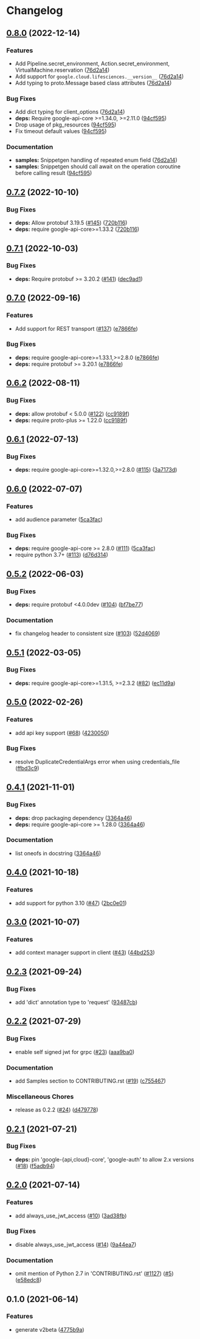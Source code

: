 # Changelog

## [0.8.0](https://github.com/googleapis/python-life-sciences/compare/v0.7.2...v0.8.0) (2022-12-14)


### Features

* Add Pipeline.secret_environment, Action.secret_environment, VirtualMachine.reservation ([76d2a14](https://github.com/googleapis/python-life-sciences/commit/76d2a14d75c73a5f1c4b403c5be4a94d691e9a34))
* Add support for `google.cloud.lifesciences.__version__` ([76d2a14](https://github.com/googleapis/python-life-sciences/commit/76d2a14d75c73a5f1c4b403c5be4a94d691e9a34))
* Add typing to proto.Message based class attributes ([76d2a14](https://github.com/googleapis/python-life-sciences/commit/76d2a14d75c73a5f1c4b403c5be4a94d691e9a34))


### Bug Fixes

* Add dict typing for client_options ([76d2a14](https://github.com/googleapis/python-life-sciences/commit/76d2a14d75c73a5f1c4b403c5be4a94d691e9a34))
* **deps:** Require google-api-core &gt;=1.34.0, >=2.11.0  ([94cf595](https://github.com/googleapis/python-life-sciences/commit/94cf595d26c14566085646d9b312d17f21e7a48e))
* Drop usage of pkg_resources ([94cf595](https://github.com/googleapis/python-life-sciences/commit/94cf595d26c14566085646d9b312d17f21e7a48e))
* Fix timeout default values ([94cf595](https://github.com/googleapis/python-life-sciences/commit/94cf595d26c14566085646d9b312d17f21e7a48e))


### Documentation

* **samples:** Snippetgen handling of repeated enum field ([76d2a14](https://github.com/googleapis/python-life-sciences/commit/76d2a14d75c73a5f1c4b403c5be4a94d691e9a34))
* **samples:** Snippetgen should call await on the operation coroutine before calling result ([94cf595](https://github.com/googleapis/python-life-sciences/commit/94cf595d26c14566085646d9b312d17f21e7a48e))

## [0.7.2](https://github.com/googleapis/python-life-sciences/compare/v0.7.1...v0.7.2) (2022-10-10)


### Bug Fixes

* **deps:** Allow protobuf 3.19.5 ([#145](https://github.com/googleapis/python-life-sciences/issues/145)) ([720b116](https://github.com/googleapis/python-life-sciences/commit/720b11643c78d94498f3714c4bb9f48604e67b14))
* **deps:** require google-api-core&gt;=1.33.2 ([720b116](https://github.com/googleapis/python-life-sciences/commit/720b11643c78d94498f3714c4bb9f48604e67b14))

## [0.7.1](https://github.com/googleapis/python-life-sciences/compare/v0.7.0...v0.7.1) (2022-10-03)


### Bug Fixes

* **deps:** Require protobuf >= 3.20.2 ([#141](https://github.com/googleapis/python-life-sciences/issues/141)) ([dec9ad1](https://github.com/googleapis/python-life-sciences/commit/dec9ad12bdb664c01f558c228395df67d9ad60a4))

## [0.7.0](https://github.com/googleapis/python-life-sciences/compare/v0.6.2...v0.7.0) (2022-09-16)


### Features

* Add support for REST transport ([#137](https://github.com/googleapis/python-life-sciences/issues/137)) ([e7866fe](https://github.com/googleapis/python-life-sciences/commit/e7866feda2f3af183b3e2fdf9a036acac1cf4086))


### Bug Fixes

* **deps:** require google-api-core>=1.33.1,>=2.8.0 ([e7866fe](https://github.com/googleapis/python-life-sciences/commit/e7866feda2f3af183b3e2fdf9a036acac1cf4086))
* **deps:** require protobuf >= 3.20.1 ([e7866fe](https://github.com/googleapis/python-life-sciences/commit/e7866feda2f3af183b3e2fdf9a036acac1cf4086))

## [0.6.2](https://github.com/googleapis/python-life-sciences/compare/v0.6.1...v0.6.2) (2022-08-11)


### Bug Fixes

* **deps:** allow protobuf < 5.0.0 ([#122](https://github.com/googleapis/python-life-sciences/issues/122)) ([cc9189f](https://github.com/googleapis/python-life-sciences/commit/cc9189fe102e35cdc47d2a8cf7786e7a78f10eab))
* **deps:** require proto-plus >= 1.22.0 ([cc9189f](https://github.com/googleapis/python-life-sciences/commit/cc9189fe102e35cdc47d2a8cf7786e7a78f10eab))

## [0.6.1](https://github.com/googleapis/python-life-sciences/compare/v0.6.0...v0.6.1) (2022-07-13)


### Bug Fixes

* **deps:** require google-api-core>=1.32.0,>=2.8.0 ([#115](https://github.com/googleapis/python-life-sciences/issues/115)) ([3a7173d](https://github.com/googleapis/python-life-sciences/commit/3a7173d3a8fe82a54f05f485b25927d010f47250))

## [0.6.0](https://github.com/googleapis/python-life-sciences/compare/v0.5.2...v0.6.0) (2022-07-07)


### Features

* add audience parameter ([5ca3fac](https://github.com/googleapis/python-life-sciences/commit/5ca3fac060eb0172fc3e301e6a202b0fd4443f28))


### Bug Fixes

* **deps:** require google-api-core >= 2.8.0 ([#111](https://github.com/googleapis/python-life-sciences/issues/111)) ([5ca3fac](https://github.com/googleapis/python-life-sciences/commit/5ca3fac060eb0172fc3e301e6a202b0fd4443f28))
* require python 3.7+ ([#113](https://github.com/googleapis/python-life-sciences/issues/113)) ([d76d314](https://github.com/googleapis/python-life-sciences/commit/d76d314d35fb1d6029b23e11f9b91661be6e3714))

## [0.5.2](https://github.com/googleapis/python-life-sciences/compare/v0.5.1...v0.5.2) (2022-06-03)


### Bug Fixes

* **deps:** require protobuf <4.0.0dev ([#104](https://github.com/googleapis/python-life-sciences/issues/104)) ([bf7be77](https://github.com/googleapis/python-life-sciences/commit/bf7be77f20b3dfe75368d9d42d0724e599c77b59))


### Documentation

* fix changelog header to consistent size ([#103](https://github.com/googleapis/python-life-sciences/issues/103)) ([52d4069](https://github.com/googleapis/python-life-sciences/commit/52d406904afab63c32b0a56ad4553a5004db6dd7))

## [0.5.1](https://github.com/googleapis/python-life-sciences/compare/v0.5.0...v0.5.1) (2022-03-05)


### Bug Fixes

* **deps:** require google-api-core>=1.31.5, >=2.3.2 ([#82](https://github.com/googleapis/python-life-sciences/issues/82)) ([ec11d9a](https://github.com/googleapis/python-life-sciences/commit/ec11d9ab37600e679be5cb7875811545c17bd3dc))

## [0.5.0](https://github.com/googleapis/python-life-sciences/compare/v0.4.1...v0.5.0) (2022-02-26)


### Features

* add api key support ([#68](https://github.com/googleapis/python-life-sciences/issues/68)) ([4230050](https://github.com/googleapis/python-life-sciences/commit/423005091b64d5a0cc495b6f4f5c73443f748089))


### Bug Fixes

* resolve DuplicateCredentialArgs error when using credentials_file ([ffbd3c9](https://github.com/googleapis/python-life-sciences/commit/ffbd3c967c50d477290abca39eaecef24a171e31))

## [0.4.1](https://www.github.com/googleapis/python-life-sciences/compare/v0.4.0...v0.4.1) (2021-11-01)


### Bug Fixes

* **deps:** drop packaging dependency ([3364a46](https://www.github.com/googleapis/python-life-sciences/commit/3364a46234f2667908d6be5dbce125debc9be582))
* **deps:** require google-api-core >= 1.28.0 ([3364a46](https://www.github.com/googleapis/python-life-sciences/commit/3364a46234f2667908d6be5dbce125debc9be582))


### Documentation

* list oneofs in docstring ([3364a46](https://www.github.com/googleapis/python-life-sciences/commit/3364a46234f2667908d6be5dbce125debc9be582))

## [0.4.0](https://www.github.com/googleapis/python-life-sciences/compare/v0.3.0...v0.4.0) (2021-10-18)


### Features

* add support for python 3.10 ([#47](https://www.github.com/googleapis/python-life-sciences/issues/47)) ([2bc0e01](https://www.github.com/googleapis/python-life-sciences/commit/2bc0e01935e375391756ebcdb766defe53e18f76))

## [0.3.0](https://www.github.com/googleapis/python-life-sciences/compare/v0.2.3...v0.3.0) (2021-10-07)


### Features

* add context manager support in client ([#43](https://www.github.com/googleapis/python-life-sciences/issues/43)) ([44bd253](https://www.github.com/googleapis/python-life-sciences/commit/44bd253271c7a6cb77bfc95ecf124e35b3f8a351))

## [0.2.3](https://www.github.com/googleapis/python-life-sciences/compare/v0.2.2...v0.2.3) (2021-09-24)


### Bug Fixes

* add 'dict' annotation type to 'request' ([93487cb](https://www.github.com/googleapis/python-life-sciences/commit/93487cbfcdab0d77049dba6b7d1e44222c48fdfb))

## [0.2.2](https://www.github.com/googleapis/python-life-sciences/compare/v0.2.1...v0.2.2) (2021-07-29)


### Bug Fixes

* enable self signed jwt for grpc ([#23](https://www.github.com/googleapis/python-life-sciences/issues/23)) ([aaa9ba0](https://www.github.com/googleapis/python-life-sciences/commit/aaa9ba0bb02aa33c0382e8637844ba55f117125f))


### Documentation

* add Samples section to CONTRIBUTING.rst ([#19](https://www.github.com/googleapis/python-life-sciences/issues/19)) ([c755467](https://www.github.com/googleapis/python-life-sciences/commit/c755467dc69154f4cb9e7ebd12634bcc23820fbb))


### Miscellaneous Chores

* release as 0.2.2 ([#24](https://www.github.com/googleapis/python-life-sciences/issues/24)) ([d479778](https://www.github.com/googleapis/python-life-sciences/commit/d4797787f08de2df80206b8af4728e8479e44687))

## [0.2.1](https://www.github.com/googleapis/python-life-sciences/compare/v0.2.0...v0.2.1) (2021-07-21)


### Bug Fixes

* **deps:** pin 'google-{api,cloud}-core', 'google-auth' to allow 2.x versions ([#18](https://www.github.com/googleapis/python-life-sciences/issues/18)) ([f5adb94](https://www.github.com/googleapis/python-life-sciences/commit/f5adb941bc03cddea5243c58fce7e6fe7ca3c4bf))

## [0.2.0](https://www.github.com/googleapis/python-life-sciences/compare/v0.1.0...v0.2.0) (2021-07-14)


### Features

* add always_use_jwt_access ([#10](https://www.github.com/googleapis/python-life-sciences/issues/10)) ([3ad38fb](https://www.github.com/googleapis/python-life-sciences/commit/3ad38fb3a03f0b38d71d71b9ed37bbd7458a2e0f))


### Bug Fixes

* disable always_use_jwt_access ([#14](https://www.github.com/googleapis/python-life-sciences/issues/14)) ([9a44ea7](https://www.github.com/googleapis/python-life-sciences/commit/9a44ea703ea43e19ad18a294c81818200ce5284d))


### Documentation

* omit mention of Python 2.7 in 'CONTRIBUTING.rst' ([#1127](https://www.github.com/googleapis/python-life-sciences/issues/1127)) ([#5](https://www.github.com/googleapis/python-life-sciences/issues/5)) ([e58edc8](https://www.github.com/googleapis/python-life-sciences/commit/e58edc86ee4345f2c73122636577df59440be02e))

## 0.1.0 (2021-06-14)


### Features

* generate v2beta ([4775b9a](https://www.github.com/googleapis/python-life-sciences/commit/4775b9a3291257881bd72670ad751ffa0933d834))
